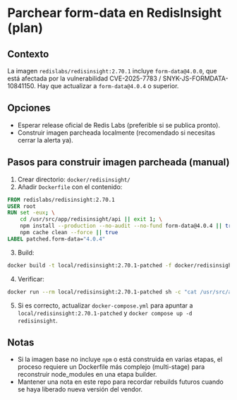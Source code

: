 # Parchear form-data en RedisInsight (plan)

Contexto
-------
La imagen `redislabs/redisinsight:2.70.1` incluye `form-data@4.0.0`, que está afectada por la vulnerabilidad CVE-2025-7783 / SNYK-JS-FORMDATA-10841150. Hay que actualizar a `form-data@4.0.4` o superior.

Opciones
-------
- Esperar release oficial de Redis Labs (preferible si se publica pronto).
- Construir imagen parcheada localmente (recomendado si necesitas cerrar la alerta ya).

Pasos para construir imagen parcheada (manual)
--------------------------------------------
1. Crear directorio: `docker/redisinsight/`
2. Añadir `Dockerfile` con el contenido:

```dockerfile
FROM redislabs/redisinsight:2.70.1
USER root
RUN set -eux; \
    cd /usr/src/app/redisinsight/api || exit 1; \
    npm install --production --no-audit --no-fund form-data@4.0.4 || true; \
    npm cache clean --force || true
LABEL patched.form-data="4.0.4"
```

3. Build:

```bash
docker build -t local/redisinsight:2.70.1-patched -f docker/redisinsight/Dockerfile .
```

4. Verificar:

```bash
docker run --rm local/redisinsight:2.70.1-patched sh -c "cat /usr/src/app/redisinsight/api/node_modules/form-data/package.json | grep '\"version\"' -m1"
```

5. Si es correcto, actualizar `docker-compose.yml` para apuntar a `local/redisinsight:2.70.1-patched` y `docker compose up -d redisinsight`.

Notas
-----
- Si la imagen base no incluye `npm` o está construida en varias etapas, el proceso requiere un Dockerfile más complejo (multi-stage) para reconstruir node_modules en una etapa builder.
- Mantener una nota en este repo para recordar rebuilds futuros cuando se haya liberado nueva versión del vendor.
